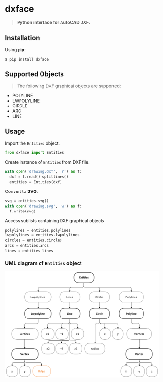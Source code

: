 # dxface
> **Python interface for AutoCAD DXF.**

## Installation
Using **pip**:
```console
$ pip install dxface
```

## Supported Objects

> The following DXF graphical objects are supported:

- POLYLINE
- LWPOLYLINE
- CIRCLE
- ARC
- LINE


## Usage
Import the `Entities` object.

```python
from dxface import Entities
```

Create instance of `Entities` from DXF file.

```python
with open('drawing.dxf', 'r') as f:
  dxf = f.read().splitlines()
  entities = Entities(dxf)
```

Convert to **SVG**.

```python
svg = entities.svg()
with open('drawing.svg', 'w') as f:
  f.write(svg)
```

Access sublists containing DXF graphical objects

```python
polylines = entities.polylines
lwpolylines = entities.lwpolylines
circles = entities.circles
arcs = entities.arcs
lines = entities.lines
```

### UML diagram of `Entities` object

![Entities](https://github.com/dhruvnps/dxface/blob/master/images/uml.png?raw=true)